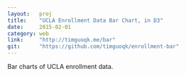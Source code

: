 ```yaml
---
layout:   proj
title:    "UCLA Enrollment Data Bar Chart, in D3"
date:     2015-02-01
category: web
link:     "http://timguoqk.me/bar"
git:      "https://github.com/timguoqk/enrollment-bar"
---
```


Bar charts of UCLA enrollment data.